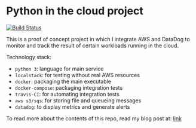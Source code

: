 # Python in the cloud project

[![Build Status](https://travis-ci.org/florianakos/python-testing.svg?branch=master)](https://travis-ci.org/florianakos/python-testing)

This is a proof of concept project in which I integrate AWS and DataDog to monitor and track the result of certain workloads running in the cloud.

Technology stack:

* `python 3`: language for main service
* `localstack`: for testing without real AWS resources
* `docker`: packaging the main executable
* `docker-compose`: packaging integration tests
* `travis-CI`: for automating integration tests
* `aws s3/sqs`: for storing file and queueing messages
* `datadog`: to display metrics and generate alerts

To read more about the contents of this repo, read my blog post at: [link](https://flrnks.netlify.com/post/python-aws-datadog-testing/)